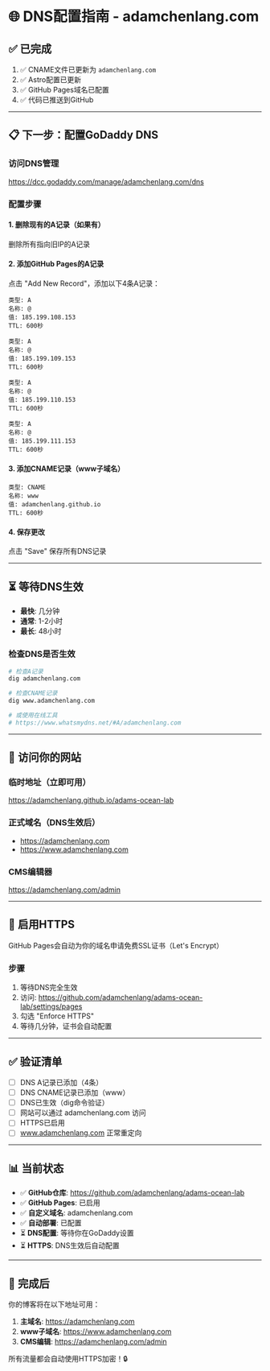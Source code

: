 # 🌐 DNS配置指南 - adamchenlang.com

## ✅ 已完成

1. ✅ CNAME文件已更新为 `adamchenlang.com`
2. ✅ Astro配置已更新
3. ✅ GitHub Pages域名已配置
4. ✅ 代码已推送到GitHub

---

## 📋 下一步：配置GoDaddy DNS

### 访问DNS管理

https://dcc.godaddy.com/manage/adamchenlang.com/dns

### 配置步骤

#### 1. 删除现有的A记录（如果有）

删除所有指向旧IP的A记录

#### 2. 添加GitHub Pages的A记录

点击 "Add New Record"，添加以下4条A记录：

```
类型: A
名称: @
值: 185.199.108.153
TTL: 600秒

类型: A
名称: @
值: 185.199.109.153
TTL: 600秒

类型: A
名称: @
值: 185.199.110.153
TTL: 600秒

类型: A
名称: @
值: 185.199.111.153
TTL: 600秒
```

#### 3. 添加CNAME记录（www子域名）

```
类型: CNAME
名称: www
值: adamchenlang.github.io
TTL: 600秒
```

#### 4. 保存更改

点击 "Save" 保存所有DNS记录

---

## ⏳ 等待DNS生效

- **最快**: 几分钟
- **通常**: 1-2小时
- **最长**: 48小时

### 检查DNS是否生效

```bash
# 检查A记录
dig adamchenlang.com

# 检查CNAME记录
dig www.adamchenlang.com

# 或使用在线工具
# https://www.whatsmydns.net/#A/adamchenlang.com
```

---

## 🎉 访问你的网站

### 临时地址（立即可用）
https://adamchenlang.github.io/adams-ocean-lab

### 正式域名（DNS生效后）
- https://adamchenlang.com
- https://www.adamchenlang.com

### CMS编辑器
https://adamchenlang.com/admin

---

## 🔐 启用HTTPS

GitHub Pages会自动为你的域名申请免费SSL证书（Let's Encrypt）

### 步骤

1. 等待DNS完全生效
2. 访问: https://github.com/adamchenlang/adams-ocean-lab/settings/pages
3. 勾选 "Enforce HTTPS"
4. 等待几分钟，证书会自动配置

---

## ✅ 验证清单

- [ ] DNS A记录已添加（4条）
- [ ] DNS CNAME记录已添加（www）
- [ ] DNS已生效（dig命令验证）
- [ ] 网站可以通过 adamchenlang.com 访问
- [ ] HTTPS已启用
- [ ] www.adamchenlang.com 正常重定向

---

## 📊 当前状态

- ✅ **GitHub仓库**: https://github.com/adamchenlang/adams-ocean-lab
- ✅ **GitHub Pages**: 已启用
- ✅ **自定义域名**: adamchenlang.com
- ✅ **自动部署**: 已配置
- ⏳ **DNS配置**: 等待你在GoDaddy设置
- ⏳ **HTTPS**: DNS生效后自动配置

---

## 🎊 完成后

你的博客将在以下地址可用：

1. **主域名**: https://adamchenlang.com
2. **www子域名**: https://www.adamchenlang.com
3. **CMS编辑**: https://adamchenlang.com/admin

所有流量都会自动使用HTTPS加密！🔒
